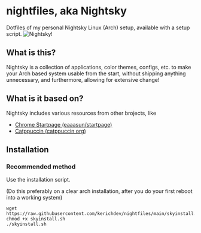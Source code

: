 
# nightfiles, aka Nightsky
Dotfiles of my personal Nightsky Linux (Arch) setup, available with a setup script.
![Nightsky!](https://i.imgur.com/jJh4tWy.png "Nightsky Banner")

## What is this?
Nightsky is a collection of applications, color themes, configs, etc. to make your Arch based system usable from the start, without shipping anything unnecessary, and furthermore, allowing for extensive change!

## What is it based on?
Nightsky includes various resources from other brojects, like
- [Chrome Startpage (eaaasun/startpage)](https://github.com/eaaasun/startpage)
- [Catppuccin (catppuccin org)](https://github.com/catppuccin/catppuccin)

## Installation
### Recommended method
Use the installation script.

(Do this preferably on a clear arch installation, after you do your first reboot into a working system)
```
wget https://raw.githubusercontent.com/kerichdev/nightfiles/main/skyinstall.sh
chmod +x skyinstall.sh
./skyinstall.sh
```
